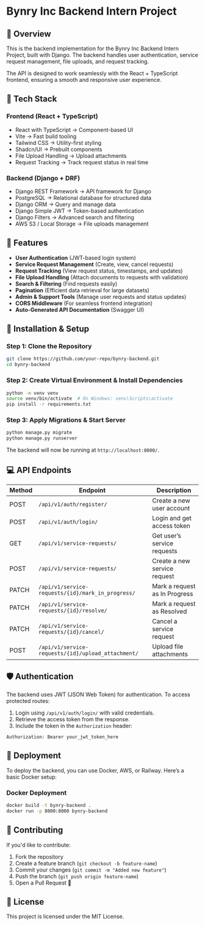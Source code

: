 # Bynry Inc Backend Intern Project

## 🚀 Overview
This is the backend implementation for the Bynry Inc Backend Intern Project, built with Django. The backend handles user authentication, service request management, file uploads, and request tracking.

The API is designed to work seamlessly with the React + TypeScript frontend, ensuring a smooth and responsive user experience.

## 🦜 Tech Stack

### **Frontend (React + TypeScript)**
- React with TypeScript → Component-based UI
- Vite → Fast build tooling
- Tailwind CSS → Utility-first styling
- Shadcn/UI → Prebuilt components
- File Upload Handling → Upload attachments
- Request Tracking → Track request status in real time

### **Backend (Django + DRF)**
- Django REST Framework → API framework for Django
- PostgreSQL → Relational database for structured data
- Django ORM → Query and manage data
- Django Simple JWT → Token-based authentication
- Django Filters → Advanced search and filtering
- AWS S3 / Local Storage → File uploads management

## 📌 Features

- **User Authentication** (JWT-based login system)
- **Service Request Management** (Create, view, cancel requests)
- **Request Tracking** (View request status, timestamps, and updates)
- **File Upload Handling** (Attach documents to requests with validation)
- **Search & Filtering** (Find requests easily)
- **Pagination** (Efficient data retrieval for large datasets)
- **Admin & Support Tools** (Manage user requests and status updates)
- **CORS Middleware** (For seamless frontend integration)
- **Auto-Generated API Documentation** (Swagger UI)

## 🏢 Installation & Setup

### Step 1: Clone the Repository
```sh
git clone https://github.com/your-repo/bynry-backend.git
cd bynry-backend
```

### Step 2: Create Virtual Environment & Install Dependencies
```sh
python -m venv venv
source venv/bin/activate  # On Windows: venv\Scripts\activate
pip install -r requirements.txt
```

### Step 3: Apply Migrations & Start Server
```sh
python manage.py migrate
python manage.py runserver
```
The backend will now be running at `http://localhost:8000/`.

## 💻 API Endpoints

| Method | Endpoint | Description |
|--------|----------|-------------|
| POST | `/api/v1/auth/register/` | Create a new user account |
| POST | `/api/v1/auth/login/` | Login and get access token |
| GET | `/api/v1/service-requests/` | Get user’s service requests |
| POST | `/api/v1/service-requests/` | Create a new service request |
| PATCH | `/api/v1/service-requests/{id}/mark_in_progress/` | Mark a request as In Progress |
| PATCH | `/api/v1/service-requests/{id}/resolve/` | Mark a request as Resolved |
| PATCH | `/api/v1/service-requests/{id}/cancel/` | Cancel a service request |
| POST | `/api/v1/service-requests/{id}/upload_attachment/` | Upload file attachments |

## 🛡️ Authentication
The backend uses JWT (JSON Web Token) for authentication. To access protected routes:

1. Login using `/api/v1/auth/login/` with valid credentials.
2. Retrieve the access token from the response.
3. Include the token in the `Authorization` header:
```http
Authorization: Bearer your_jwt_token_here
```

## 🚀 Deployment
To deploy the backend, you can use Docker, AWS, or Railway. Here’s a basic Docker setup:

### Docker Deployment
```sh
docker build -t bynry-backend .
docker run -p 8000:8000 bynry-backend
```

## 🤝 Contributing
If you'd like to contribute:

1. Fork the repository
2. Create a feature branch (`git checkout -b feature-name`)
3. Commit your changes (`git commit -m "Added new feature"`)
4. Push the branch (`git push origin feature-name`)
5. Open a Pull Request 🚀

## 📝 License
This project is licensed under the MIT License.
